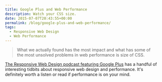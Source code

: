 ```yaml
---
title: Google Plus and Web Performance
description: Watch your CSS size.
date: 2015-07-07T20:43:55+00:00
permalink: /blog/google-plus-and-web-performance/
tags:
  - Responsive Web Design
  - Web Performance
---
```


> What we actually found has the most impact and what has some of the most unsolved problems in web performance is size of CSS.

[The Responsive Web Design podcast featuring Google Plus](http://responsivewebdesign.com/podcast/google-plus.html) has a handful of interesting tidbits about responsive web design and performance. It's definitely worth a listen or read if performance is on your mind.
